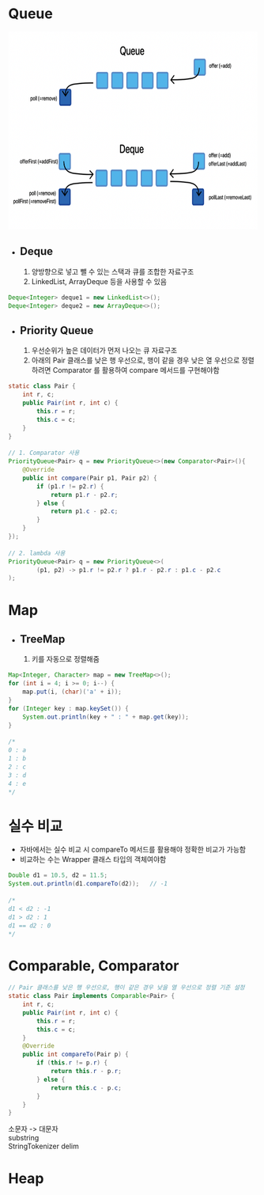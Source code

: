 # Queue
<img src="./img/deque.png" width="650px" height="400px"/><br/>
- ## __Deque__
	1. 양방향으로 넣고 뺄 수 있는 스택과 큐를 조합한 자료구조
	2. LinkedList, ArrayDeque 등을 사용할 수 있음
~~~java
Deque<Integer> deque1 = new LinkedList<>();
Deque<Integer> deque2 = new ArrayDeque<>();
~~~

- ## __Priority Queue__
	1. 우선순위가 높은 데이터가 먼저 나오는 큐 자료구조
	2. 아래의 Pair 클래스를 낮은 행 우선으로, 행이 같을 경우 낮은 열 우선으로 정렬하려면 Comparator 를 활용하여 compare 메서드를 구현해야함
~~~java
static class Pair {
    int r, c;
    public Pair(int r, int c) {
        this.r = r;
        this.c = c;
    }
}

// 1. Comparator 사용
PriorityQueue<Pair> q = new PriorityQueue<>(new Comparator<Pair>(){
    @Override
    public int compare(Pair p1, Pair p2) {
        if (p1.r != p2.r) {
            return p1.r - p2.r;
        } else {
            return p1.c - p2.c;
        }
    }
});

// 2. lambda 사용
PriorityQueue<Pair> q = new PriorityQueue<>(
        (p1, p2) -> p1.r != p2.r ? p1.r - p2.r : p1.c - p2.c
);
~~~

# Map
- ## TreeMap
	1. 키를 자동으로 정렬해줌
~~~java
Map<Integer, Character> map = new TreeMap<>();
for (int i = 4; i >= 0; i--) {
    map.put(i, (char)('a' + i));
}
for (Integer key : map.keySet()) {
    System.out.println(key + " : " + map.get(key));
}

/*
0 : a
1 : b
2 : c
3 : d
4 : e
*/
~~~

# 실수 비교
- 자바에서는 실수 비교 시 compareTo 메서드를 활용해야 정확한 비교가 가능함
- 비교하는 수는 Wrapper 클래스 타입의 객체여야함
~~~java
Double d1 = 10.5, d2 = 11.5;
System.out.println(d1.compareTo(d2));	// -1

/*
d1 < d2 : -1
d1 > d2 : 1
d1 == d2 : 0
*/
~~~

# Comparable, Comparator
~~~java
// Pair 클래스를 낮은 행 우선으로, 행이 같은 경우 낮을 열 우선으로 정렬 기준 설정
static class Pair implements Comparable<Pair> {
    int r, c;
    public Pair(int r, int c) {
        this.r = r;
        this.c = c;
    }
    @Override
    public int compareTo(Pair p) {
        if (this.r != p.r) {
            return this.r - p.r;
        } else {
            return this.c - p.c;
        }
    }
}
~~~
소문자 -> 대문자  
substring  
StringTokenizer delim
# Heap
